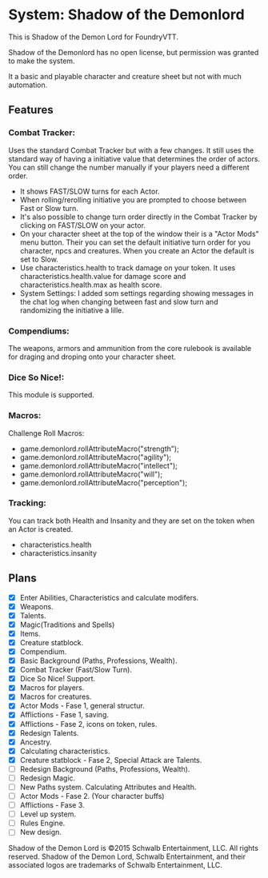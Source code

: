 # System: Shadow of the Demonlord

This is Shadow of the Demon Lord for FoundryVTT.

Shadow of the Demonlord has no open license, but permission was granted to make the system.

It a basic and playable character and creature sheet but not with much automation. 

## **Features**

### **Combat Tracker:**
Uses the standard Combat Tracker but with a few changes. It still uses the standard way of having a initiative value that determines the order of actors. You can still change the number manually if your players need a different order.

* It shows FAST/SLOW turns for each Actor.
* When rolling/rerolling initiative you are prompted to choose between Fast or Slow turn.
* It's also possible to change turn order directly in the Combat Tracker by clicking on FAST/SLOW on your actor.
* On your character sheet at the top of the window their is a "Actor Mods" menu button. Their you can set the default initiative turn order for you character, npcs and creatures. When you create an Actor the default is set to Slow.
* Use characteristics.health to track damage on your token. It uses characteristics.health.value for damage score and characteristics.health.max as health score.
* System Settings: I added som settings regarding showing messages in the chat log when changing between fast and slow turn and randomizing the initiative a lille.

### **Compendiums:**
The weapons, armors and ammunition from the core rulebook is available for draging and droping onto your character sheet.

### **Dice So Nice!:**
This module is supported.

### **Macros:**
Challenge Roll Macros: 
- game.demonlord.rollAttributeMacro("strength");
- game.demonlord.rollAttributeMacro("agility");
- game.demonlord.rollAttributeMacro("intellect");
- game.demonlord.rollAttributeMacro("will");
- game.demonlord.rollAttributeMacro("perception");

### **Tracking:**
You can track both Health and Insanity and they are set on the token when an Actor is created.
- characteristics.health
- characteristics.insanity

## **Plans**
- [x] Enter Abilities, Characteristics and calculate modifers.
- [x] Weapons.
- [x] Talents.
- [x] Magic(Traditions and Spells)
- [x] Items.
- [x] Creature statblock.
- [x] Compendium.
- [x] Basic Background (Paths, Professions, Wealth).
- [x] Combat Tracker (Fast/Slow Turn).
- [x] Dice So Nice! Support.
- [x] Macros for players.
- [x] Macros for creatures.
- [x] Actor Mods - Fase 1, general structur. 
- [x] Afflictions - Fase 1, saving.
- [x] Afflictions - Fase 2, icons on token, rules.
- [x] Redesign Talents.
- [x] Ancestry.
- [x] Calculating characteristics.
- [x] Creature statblock - Fase 2, Special Attack are Talents.
- [ ] Redesign Background (Paths, Professions, Wealth).
- [ ] Redesign Magic.
- [ ] New Paths system. Calculating Attributes and Health.
- [ ] Actor Mods - Fase 2. (Your character buffs)
- [ ] Afflictions - Fase 3.
- [ ] Level up system.
- [ ] Rules Engine.
- [ ] New design.

Shadow of the Demon Lord is ©2015 Schwalb Entertainment, LLC. All rights reserved.
Shadow of the Demon Lord, Schwalb Entertainment, and their associated logos are trademarks of Schwalb Entertainment, LLC.
